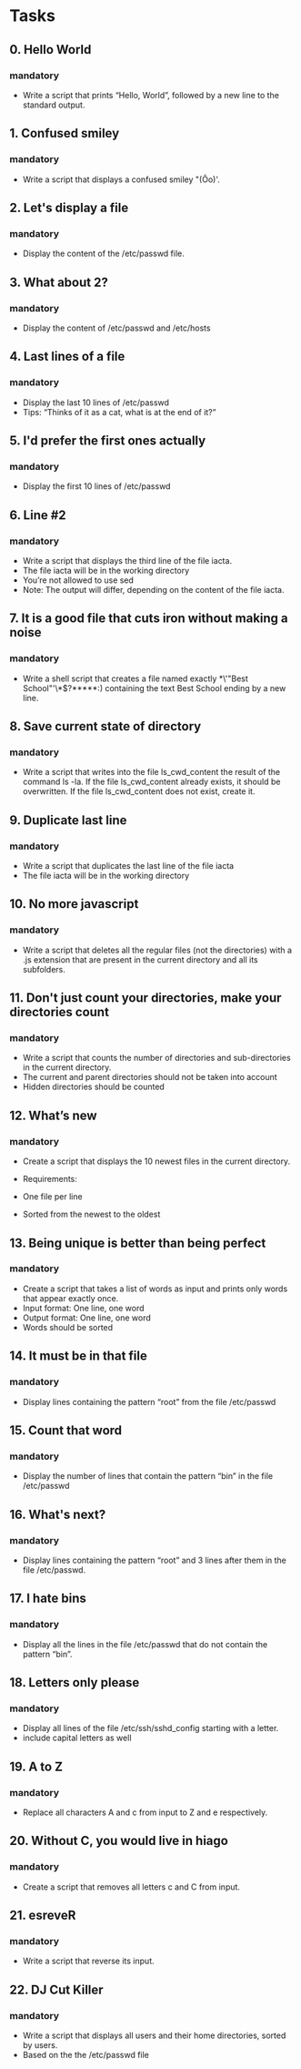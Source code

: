 # Tasks
## 0. Hello World
### mandatory
* Write a script that prints “Hello, World”, followed by a new line to the standard output.
## 1. Confused smiley
### mandatory
* Write a script that displays a confused smiley "(Ôo)'.
## 2. Let's display a file
### mandatory
* Display the content of the /etc/passwd file.
## 3. What about 2?
### mandatory
* Display the content of /etc/passwd and /etc/hosts
## 4. Last lines of a file
### mandatory
* Display the last 10 lines of /etc/passwd
* Tips: “Thinks of it as a cat, what is at the end of it?”
## 5. I'd prefer the first ones actually
### mandatory
* Display the first 10 lines of /etc/passwd
## 6. Line #2
### mandatory
* Write a script that displays the third line of the file iacta.
* The file iacta will be in the working directory
* You’re not allowed to use sed
* Note: The output will differ, depending on the content of the file iacta.
## 7. It is a good file that cuts iron without making a noise
### mandatory
* Write a shell script that creates a file named exactly \*\\'"Best School"\'\\*$\?\*\*\*\*\*:) containing the text Best School ending by a new line.
## 8. Save current state of directory
### mandatory
* Write a script that writes into the file ls_cwd_content the result of the command ls -la. If the file ls_cwd_content already exists, it should be overwritten. If the file ls_cwd_content does not exist, create it.
## 9. Duplicate last line
### mandatory
* Write a script that duplicates the last line of the file iacta
* The file iacta will be in the working directory
## 10. No more javascript
### mandatory
* Write a script that deletes all the regular files (not the directories) with a .js extension that are present in the current directory and all its subfolders.
## 11. Don't just count your directories, make your directories count
### mandatory
* Write a script that counts the number of directories and sub-directories in the current directory.
* The current and parent directories should not be taken into account
* Hidden directories should be counted
## 12. What’s new
### mandatory
* Create a script that displays the 10 newest files in the current directory.

* Requirements:

* One file per line
* Sorted from the newest to the oldest
## 13. Being unique is better than being perfect
### mandatory
* Create a script that takes a list of words as input and prints only words that appear exactly once.
* Input format: One line, one word
* Output format: One line, one word
* Words should be sorted
## 14. It must be in that file
### mandatory
* Display lines containing the pattern “root” from the file /etc/passwd
## 15. Count that word
### mandatory
* Display the number of lines that contain the pattern “bin” in the file /etc/passwd
## 16. What's next?
### mandatory
* Display lines containing the pattern “root” and 3 lines after them in the file /etc/passwd.
## 17. I hate bins
### mandatory
* Display all the lines in the file /etc/passwd that do not contain the pattern “bin”.
## 18. Letters only please
### mandatory
* Display all lines of the file /etc/ssh/sshd_config starting with a letter.
* include capital letters as well
## 19. A to Z
### mandatory
* Replace all characters A and c from input to Z and e respectively.
## 20. Without C, you would live in hiago
### mandatory
* Create a script that removes all letters c and C from input.
## 21. esreveR
### mandatory
* Write a script that reverse its input.
## 22. DJ Cut Killer
### mandatory
* Write a script that displays all users and their home directories, sorted by users.
* Based on the the /etc/passwd file
